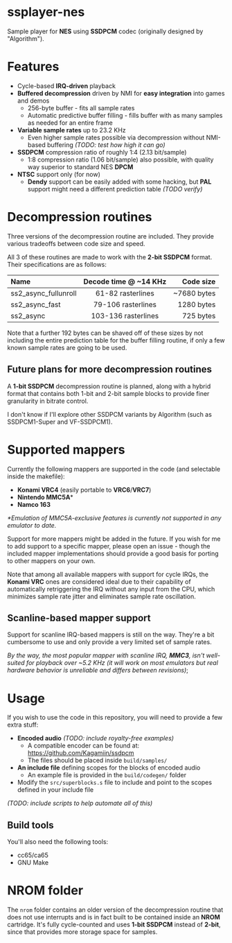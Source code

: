 # ssplayer-nes

Sample player for **NES** using **SSDPCM** codec (originally designed by "Algorithm").

# Features

- Cycle-based **IRQ-driven** playback
- **Buffered decompression** driven by NMI for **easy integration** into games and demos
  - 256-byte buffer - fits all sample rates
  - Automatic predictive buffer filling - fills buffer with as many samples as needed for an entire frame
- **Variable sample rates** up to 23.2 KHz
  - Even higher sample rates possible via decompression without NMI-based buffering _(TODO: test how high it can go)_
- **SSDPCM** compression ratio of roughly 1:4 (2.13 bit/sample)
  - 1:8 compression ratio (1.06 bit/sample) also possible, with quality way superior to standard NES **DPCM**
- **NTSC** support only (for now)
  - **Dendy** support can be easily added with some hacking, but **PAL** support might need a different prediction table _(TODO verify)_

# Decompression routines

Three versions of the decompression routine are included. They provide various tradeoffs between code size and speed.

All 3 of these routines are made to work with the **2-bit SSDPCM** format. Their specifications are as follows:

| Name                          | Decode time @ ~14 KHz | Code size   |
|:------------------------------|:---------------------:|------------:|
| ss2_async_fullunroll          | 61-82 rasterlines     | ~7680 bytes |
| ss2_async_fast                | 79-106 rasterlines    | 1280 bytes  |
| ss2_async                     | 103-136 rasterlines   | 725 bytes   |

Note that a further 192 bytes can be shaved off of these sizes by not including the entire prediction table for the buffer filling routine, if only a few known sample rates are going to be used.

## Future plans for more decompression routines

A **1-bit SSDPCM** decompression routine is planned, along with a hybrid format that contains both 1-bit and 2-bit sample blocks to provide finer granularity in bitrate control.

I don't know if I'll explore other SSDPCM variants by Algorithm (such as SSDPCM1-Super and VF-SSDPCM1).

# Supported mappers

Currently the following mappers are supported in the code (and selectable inside the makefile):

- **Konami VRC4** (easily portable to **VRC6**/**VRC7**)
- **Nintendo MMC5A***
- **Namco 163**

_*Emulation of MMC5A-exclusive features is currently not supported in any emulator to date._

Support for more mappers might be added in the future. If you wish for me to add support to a specific mapper, please open an issue - though the included mapper implementations should provide a good basis for porting to other mappers on your own.

Note that among all available mappers with support for cycle IRQs, the **Konami VRC** ones are considered ideal due to their capability of automatically retriggering the IRQ without any input from the CPU, which minimizes sample rate jitter and eliminates sample rate oscillation.

## Scanline-based mapper support

Support for scanline IRQ-based mappers is still on the way. They're a bit cumbersome to use and only provide a very limited set of sample rates.

_By the way, the most popular mapper with scanline IRQ, **MMC3**, isn't well-suited for playback over ~5.2 KHz (it will work on most emulators but real hardware behavior is unreliable and differs between revisions)_;

# Usage

If you wish to use the code in this repository, you will need to provide a few extra stuff:

- **Encoded audio** _(TODO: include royalty-free examples)_
  - A compatible encoder can be found at: <https://github.com/Kagamiin/ssdpcm>
  - The files should be placed inside `build/samples/`
- **An include file** defining scopes for the blocks of encoded audio
  - An example file is provided in the `build/codegen/` folder
- Modify the `src/superblocks.s` file to include and point to the scopes defined in your include file

_(TODO: include scripts to help automate all of this)_

## Build tools

You'll also need the following tools:

- cc65/ca65
- GNU Make

# NROM folder

The `nrom` folder contains an older version of the decompression routine that does not use interrupts and is in fact built to be contained inside an **NROM** cartridge. It's fully cycle-counted and uses **1-bit SSDPCM** instead of **2-bit**, since that provides more storage space for samples.
